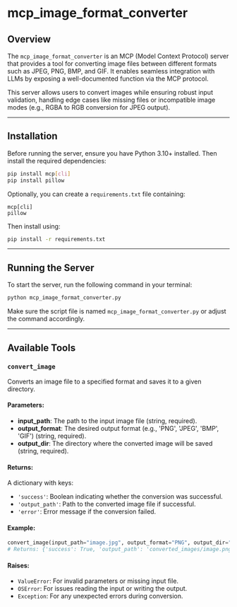 # mcp_image_format_converter

## Overview

The `mcp_image_format_converter` is an MCP (Model Context Protocol) server that provides a tool for converting image files between different formats such as JPEG, PNG, BMP, and GIF. It enables seamless integration with LLMs by exposing a well-documented function via the MCP protocol.

This server allows users to convert images while ensuring robust input validation, handling edge cases like missing files or incompatible image modes (e.g., RGBA to RGB conversion for JPEG output).

---

## Installation

Before running the server, ensure you have Python 3.10+ installed. Then install the required dependencies:

```bash
pip install mcp[cli]
pip install pillow
```

Optionally, you can create a `requirements.txt` file containing:

```
mcp[cli]
pillow
```

Then install using:

```bash
pip install -r requirements.txt
```

---

## Running the Server

To start the server, run the following command in your terminal:

```bash
python mcp_image_format_converter.py
```

Make sure the script file is named `mcp_image_format_converter.py` or adjust the command accordingly.

---

## Available Tools

### `convert_image`

Converts an image file to a specified format and saves it to a given directory.

#### Parameters:
- **input_path**: The path to the input image file (string, required).
- **output_format**: The desired output format (e.g., 'PNG', 'JPEG', 'BMP', 'GIF') (string, required).
- **output_dir**: The directory where the converted image will be saved (string, required).

#### Returns:
A dictionary with keys:
- `'success'`: Boolean indicating whether the conversion was successful.
- `'output_path'`: Path to the converted image file if successful.
- `'error'`: Error message if the conversion failed.

#### Example:
```python
convert_image(input_path="image.jpg", output_format="PNG", output_dir="converted_images")
# Returns: {'success': True, 'output_path': 'converted_images/image.png', 'error': None}
```

#### Raises:
- `ValueError`: For invalid parameters or missing input file.
- `OSError`: For issues reading the input or writing the output.
- `Exception`: For any unexpected errors during conversion.